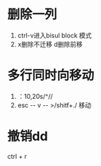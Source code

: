 # 删除一列
1. ctrl-v进入bisul block 模式
2. x删除不迁移 d删除前移
# 多行同时向移动
1. ：10,20s/^//
2. esc -- v -- >/shitf+./ 移动

# 撤销dd
ctrl + r 



